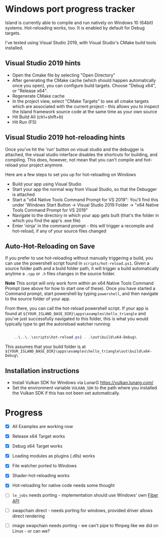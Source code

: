 # Windows port progress tracker

Island is currently able to compile and run natively on Windows 10
(64bit) systems. Hot-reloading works, too. It is enabled by default
for Debug targets.

I've tested using Visual Studio 2019, with Visual Studio's CMake build
tools installed. 

## Visual Studio 2019 hints 

* Open the Cmake file by selecting "Open Directory"
* After generating the CMake cache (which should happen automatically
  once you open), you can configure build targets. Choose "Debug x64",
  or "Release x64". 
* Regenerate CMake cache
* In the project view, select "CMake Targets" to see all cmake targets
  which are associated with the current project - this allows you to
  inspect the Island framework source code at the same time as your
  own source
* Hit Build All (ctrl+shift+b)
* Hit Run (F5)

## Visual Studio 2019 hot-reloading hints

Once you've hit the 'run' button on visual studio and the debugger is
attached, the visual studio interface disables the shortcuts for
building, and compiling. This does, however, not mean that you can't
compile and hot-reload your project anymore. 

Here are a few steps to set you up for hot-reloading on Windows

* Build your app using Visual Studio
* Start your app the normal way from Visual Studio, so that the
  Debugger is attached 
* Start a "x64 Native Tools Command Prompt for VS 2019": You'll find
  this under 'Windows Start Button → Visual Studio 2019 Folder → "x64
  Native Tools Command Prompt for VS 2019"
* Navigate to the directory in which your app gets built (that's the
  folder in which you find the app's .exe file)
* Enter 'ninja' in the command prompt - this will trigger a recompile
  and hot-reload, if any of your source files changed

## Auto-Hot-Reloading on Save 

If you prefer to use hot-reloading without manually triggering
a build, you can use the powershell script found in
`scripts/hot-reload.ps1`. Given a source folder path and a build
folder path, it will trigger a build automatically anytime a `.cpp` or
`.h` files changes in the source folder. 

**Note** This script will only work form within an x64 Native Tools
Command Prompt (see above for how to start one of these). Once you
have started a Command prompt, start powershell by typing
`powershell`, and then navigate to the source folder of your app. 

From there, you can call the hot-reload powershell script. If your app
is found at `${YOUR_ISLAND_BASE_DIR}\apps\examples\hello_triangle` and
you've just successfully navigated to this folder, this is what you
would typically type to get the autoreload watcher running: 

```powershell

    ..\..\..\scripts\hot-reload.ps1 . .\out\build\x64-Debug\ 

```

This assumes that your build folder is at `${YOUR_ISLAND_BASE_DIR}\apps\examples\hello_triangle\out\build\x64-Debug\`

 
## Installation instructions

* Install Vulkan SDK for Windows via LunarG https://vulkan.lunarg.com/
* Set the environment variable `VULKAN_SDK` to the path where you
  installed the Vulkan SDK if this has not been set automatically.

# Progress

- [x] All Examples are working now
- [x] Release x64 Target works
- [x] Debug x64 Target works 
- [x] Loading modules as plugins (.dlls) works
- [x] File watcher ported to Windows
- [x] Shader-hot-reloading works
- [x] Hot-reloading for native code needs some thought
- [ ] `le_jobs` needs porting - implementation should use Windows' own
  [Fiber API](https://nullprogram.com/blog/2019/03/28/) 
- [ ] swapchain direct - needs porting for windows, provided driver
  allows direct rendering
- [ ] image swapchain needs porting - we can't pipe to ffmpeg like we
  did on Linux - or can we?


